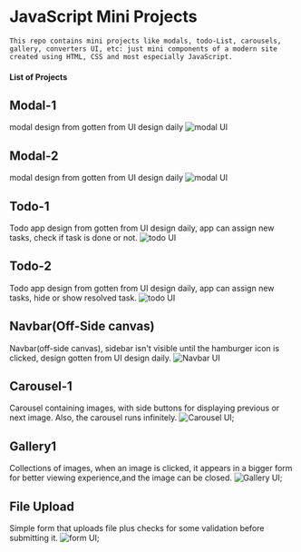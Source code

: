 # JavaScript Mini Projects

    This repo contains mini projects like modals, todo-List, carousels, gallery, converters UI, etc: just mini components of a modern site created using HTML, CSS and most especially JavaScript.


#### List of Projects

## Modal-1 

modal design from gotten from UI design daily
![modal UI](./modal-1/modal-1.png)

## Modal-2 

modal design from gotten from UI design daily
![modal UI](./modal-2/modal-2.png)

## Todo-1 

Todo app design from gotten from UI design daily, app can assign new tasks, check if task is done or not.
![todo UI](./todo-1/todo-1.png)

## Todo-2 

Todo app design from gotten from UI design daily, app can assign new tasks, hide or show resolved task.
![todo UI](./todo-2/todo-2.png)

## Navbar(Off-Side canvas)

Navbar(off-side canvas), sidebar isn't visible until the hamburger icon is clicked, design gotten from UI design daily.
![Navbar UI](./navbar1/nav-1.png)

## Carousel-1

Carousel containing images, with side buttons for displaying previous or next image. Also, the carousel runs infinitely.
![Carousel UI](./carousel1/../carousel-1/images/carousel1.png);


## Gallery1 

Collections of images, when an image is clicked, it appears in a bigger form for better viewing experience,and the image can be closed.
![Gallery UI](./gallery1/images/gallery1.png);


## File Upload

Simple form that uploads file plus checks for some validation before submitting it.
![form UI](./fileUpload/formLogic.png);



